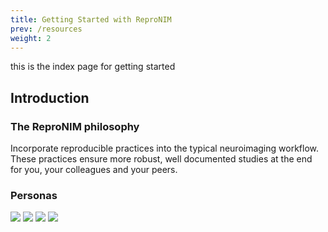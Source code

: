```yaml
---
title: Getting Started with ReproNIM
prev: /resources
weight: 2
---
```


this is the index page for getting started

## Introduction

### The ReproNIM philosophy

Incorporate reproducible practices into the typical neuroimaging workflow.  These practices ensure more robust, well documented studies at the end for you, your colleagues and your peers.

### Personas
![](/images/user1.jpg)
![](/images/user2.jpg)
![](/images/user3.jpg)
![](/images/user4.jpg)
